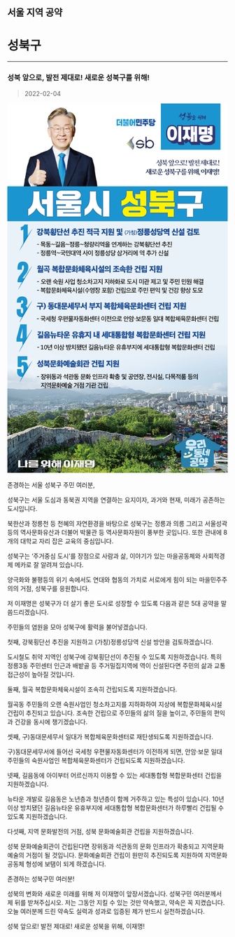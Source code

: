 
## 서울 지역 공약

# 성북구

---

### 성북 앞으로, 발전 제대로! 새로운 성북구를 위해! 
> 2022-02-04

![성북 지역공약](./005_001_017.png)

존경하는 서울 성북구 주민 여러분, 

성북구는 서울 도심과 동북권 지역을 연결하는 요지이자, 과거와 현재, 미래가 공존하는 도시입니다.

북한산과 정릉천 등 천혜의 자연환경을 바탕으로 성북구는 정릉과 의릉 그리고 서울성곽 등의 역사문화유산과 더불어 박물관 등 역사문화자원이 풍부한 곳입니다. 또한 관내에 8개의 대학교 자리 잡은 교육의 중심입니다.

성북구는 ‘주거중심 도시’를 장점으로 사람과 삶, 이야기가 있는 마을공동체와 사회적경제 메카로 잘 알려져 있습니다. 

양극화와 불평등의 위기 속에서도 연대와 협동의 가치로 서로에게 힘이 되는 마을민주주의의 거점, 성북구를 응원합니다.

저 이재명은 성북구가 더 살기 좋은 도시로 성장할 수 있도록 다음과 같은 5대 공약을 말씀드리겠습니다. 

주민들의 염원을 모아 성북구에 활력을 불어넣겠습니다.

첫째, 강북횡단선 추진을 지원하고 (가칭)정릉성당역 신설 방안을 검토하겠습니다.

도시철도 취약 지역인 성북구에 강북횡단선이 추진될 수 있도록 지원하겠습니다. 
특히 정릉3동 주민센터 인근과 배밭골 등 주거밀집지역에 역이 신설된다면 주민의 삶과 교통접근성이 높아질 것입니다. 

둘째, 월곡 복합문화체육시설이 조속히 건립되도록 지원하겠습니다.

월곡동 주민들의 오랜 숙원사업인 청소차고지를 지하화하여 지상에 복합문화체육시설 건립이 추진되고 있습니다. 
조속한 건립으로 주민들의 삶의 질을 높이고, 주민들의 편익과 건강을 동시에 챙기겠습니다. 

셋째, 구)동대문세무서 일대가 복합체육문화센터로 재탄생되도록 지원하겠습니다. 

구)동대문세무서에 들어선 국세청 우편물자동화센터가 이전하게 되면, 안암‧보문 일대 주민들의 숙원사업인 복합체육문화센터가 건립되도록 지원하겠습니다. 

넷째, 길음동에 아이부터 어르신까지 이용할 수 있는 세대통합형 복합문화센터 건립을 지원하겠습니다.

뉴타운 개발로 길음동은 노년층과 청년층이 함께 거주하고 있는 특성이 있습니다. 
10년 이상 방치됐던 길음뉴타운 유휴부지에 세대통합형 복합문화센터가 하루빨리 건립될 수 있도록 지원하겠습니다.  

다섯째, 지역 문화발전의 거점, 성북 문화예술회관 건립을 지원하겠습니다.

성북 문화예술회관이 건립된다면 장위동과 석관동의 문화 인프라가 확충되고 지역문화예술의 거점이 될 것입니다. 문화예술회관 건립이 원만히 추진되도록 지원하여 지역문화공동체 형성에 보탬이 되게 하겠습니다.  

존경하는 성북구민 여러분!

성북의 변화와 새로운 미래를 위해 저 이재명이 앞장서겠습니다. 
성북구민 여러분께서 제 뒤를 받쳐주십시오.
저는 그동안 지킬 수 있는 것만 약속했고, 약속은 꼭 지켰습니다.
오늘 여러분께 드린 약속도 실력과 성과로 입증된 제가 반드시 실천하겠습니다.

성북 앞으로! 발전 제대로!
새로운 성북을 위해, 이재명! 